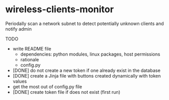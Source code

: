 # wireless-clients-monitor
Periodally scan a network subnet to detect potentially unknown clients and notify admin

TODO
* write README file
  * dependencies: python modules, linux packages, host permissions
  * rationale
  * config.py
* [DONE] do not create a new token if one already exist in the database
* [DONE] create a Jinja file with buttons created dynamically with token values
* get the most out of config.py file
* [DONE] create token file if does not exist (first run)
